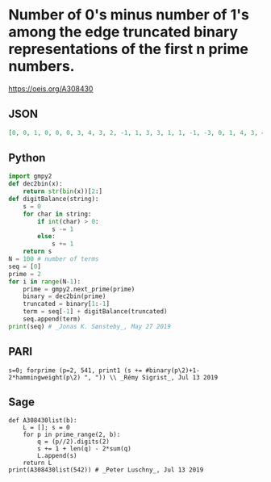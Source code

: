 # Number of 0's minus number of 1's among the edge truncated binary representations of the first n prime numbers\.
https://oeis.org/A308430
## JSON
```JSON
[0, 0, 1, 0, 0, 0, 3, 4, 3, 2, -1, 1, 3, 3, 1, 1, -1, -3, 0, 1, 4, 3, 4, 5, 8, 9, 8, 7, 6, 7, 2, 6, 10, 12, 14, 14, 14, 16, 16, 16, 16, 16, 12, 16, 18, 18, 18, 14, 14, 14, 14, 10, 10, 6, 13, 16, 19, 20, 23, 26, 27, 30, 31, 30, 31, 30, 31, 34, 33, 32, 35, 34, 31, 30, 27, 22, 25, 26, 29, 30, 31, 32, 29, 30, 27, 24, 27, 28, 27, 24, 23, 18, 15, 12, 9, 4, -1, 5, 9, 11]
```
## Python
```Python
import gmpy2
def dec2bin(x):
    return str(bin(x))[2:]
def digitBalance(string):
    s = 0
    for char in string:
        if int(char) > 0:
            s -= 1
        else:
            s += 1
    return s
N = 100 # number of terms
seq = [0]
prime = 2
for i in range(N-1):
    prime = gmpy2.next_prime(prime)
    binary = dec2bin(prime)
    truncated = binary[1:-1]
    term = seq[-1] + digitBalance(truncated)
    seq.append(term)
print(seq) # _Jonas K. Sønsteby_, May 27 2019
```
## PARI
```PARI
s=0; forprime (p=2, 541, print1 (s += #binary(p\2)+1-2*hammingweight(p\2) ", ")) \\ _Rémy Sigrist_, Jul 13 2019
```
## Sage
```Sage
def A308430list(b):
    L = []; s = 0
    for p in prime_range(2, b):
        q = (p//2).digits(2)
        s += 1 + len(q) - 2*sum(q)
        L.append(s)
    return L
print(A308430list(542)) # _Peter Luschny_, Jul 13 2019
```
